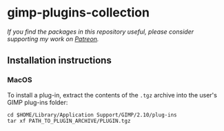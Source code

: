 # gimp-plugins-collection
*If you find the packages in this repository useful, please consider supporting my work on [Patreon](https://www.patreon.com/andreaferrero).*

## Installation instructions

### MacOS

To install a plug-in, extract the contents of the `.tgz` archive into the user's GIMP plug-ins folder:
```
cd $HOME/Library/Application Support/GIMP/2.10/plug-ins
tar xf PATH_TO_PLUGIN_ARCHIVE/PLUGIN.tgz
```
